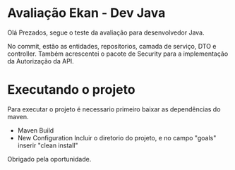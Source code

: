 # Avaliação Ekan - Dev Java
Olá Prezados, segue o teste da avaliação para desenvolvedor Java.

No commit, estão as entidades, repositorios, camada de serviço, DTO e controller. 
Também acrescentei o pacote de Security para a implementação da Autorização da API.

# Executando o projeto
Para executar o projeto é necessario primeiro baixar as dependências do maven.

* Maven Build
* New Configuration
Incluir o diretorio do projeto, e no campo "goals" inserir "clean install"

Obrigado pela oportunidade.
